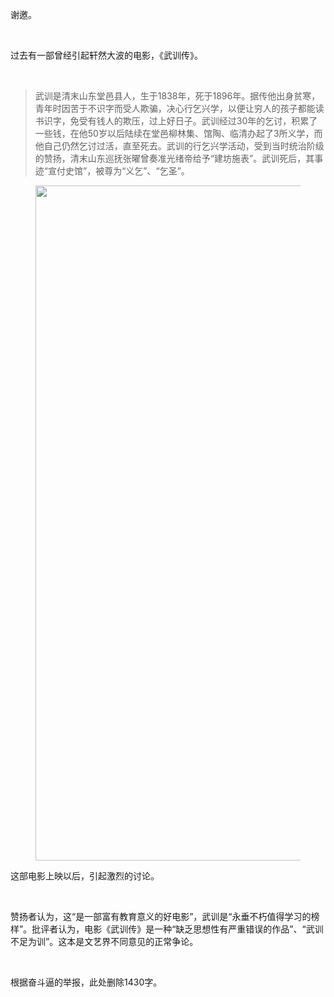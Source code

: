 <p data-pid="P-5mY92E">谢邀。</p><p><br></p><p data-pid="6ZC8aXG0">过去有一部曾经引起轩然大波的电影，《武训传》。</p><p><br></p><blockquote data-pid="-aCPG8RL">武训是清末山东堂邑县人，生于1838年，死于1896年。据传他出身贫寒，青年时因苦于不识字而受人欺骗，决心行乞兴学，以便让穷人的孩子都能读书识字，免受有钱人的欺压，过上好日子。武训经过30年的乞讨，积累了一些钱，在他50岁以后陆续在堂邑柳林集、馆陶、临清办起了3所义学，而他自己仍然乞讨过活，直至死去。武训的行乞兴学活动，受到当时统治阶级的赞扬，清末山东巡抚张曜曾奏准光绪帝给予“建坊施表”。武训死后，其事迹“宣付史馆”，被尊为“义乞”、“乞圣”。</blockquote><figure data-size="normal"><img src="https://picx.zhimg.com/v2-8a40f180326c3981f180d32869968874_720w.jpg?source=d16d100b" data-caption="" data-size="normal" data-rawwidth="1080" data-rawheight="1455" class="origin_image zh-lightbox-thumb" width="1080" data-original="https://pic1.zhimg.com/v2-8a40f180326c3981f180d32869968874_720w.jpg?source=d16d100b"></figure><p data-pid="zXFpoSyy">这部电影上映以后，引起激烈的讨论。</p><p><br></p><p data-pid="cSp0JK35">赞扬者认为，这“是一部富有教育意义的好电影”，武训是“永垂不朽值得学习的榜样”。批评者认为，电影《武训传》是一种“缺乏思想性有严重错误的作品”、“武训不足为训”。这本是文艺界不同意见的正常争论。</p><p><br></p><p data-pid="daF8qPEc">根据奋斗逼的举报，此处删除1430字。</p>